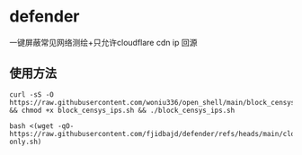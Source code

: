 # defender
一键屏蔽常见网络测绘+只允许cloudflare cdn ip 回源

## 使用方法


```
curl -sS -O https://raw.githubusercontent.com/woniu336/open_shell/main/block_censys_ips.sh && chmod +x block_censys_ips.sh && ./block_censys_ips.sh
```
```
bash <(wget -qO- https://raw.githubusercontent.com/fjidbajd/defender/refs/heads/main/cloudflare-only.sh)
```
